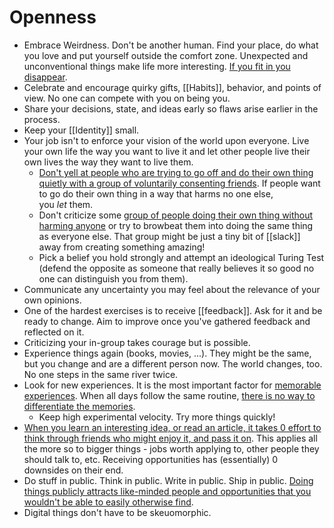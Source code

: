 # Openness

- Embrace Weirdness. Don't be another human. Find your place, do what you love and put yourself outside the comfort zone. Unexpected and unconventional things make life more interesting. [If you fit in you disappear](https://twitter.com/tobi/status/1319017087948435458).
- Celebrate and encourage quirky gifts, [[Habits]], behavior, and points of view. No one can compete with you on being you.
- Share your decisions, state, and ideas early so flaws arise earlier in the process.
- Keep your [[Identity]] small.
- Your job isn't to enforce your vision of the world upon everyone. Live your own life the way you want to live it and let other people live their own lives the way they want to live them.
	- [Don't yell at people who are trying to go off and do their own thing quietly with a group of voluntarily consenting friends](https://slatestarcodex.com/2014/06/07/archipelago-and-atomic-communitarianism).  If people want to go do their own thing in a way that harms no one else, you _let_ them.
	- Don't criticize some [group of people doing their own thing without harming anyone](https://astralcodexten.substack.com/p/more-antifragile-diversity-libertarianism) or try to browbeat them into doing the same thing as everyone else. That group might be just a tiny bit of [[slack]] away from creating something amazing!
	- Pick a belief you hold strongly and attempt an ideological Turing Test (defend the opposite as someone that really believes it so good no one can distinguish you from them).
- Communicate any uncertainty you may feel about the relevance of your own opinions.
- One of the hardest exercises is to receive [[feedback]]. Ask for it and be ready to change. Aim to improve once you've gathered feedback and reflected on it.
- Criticizing your in-group takes courage but is possible.
- Experience things again (books, movies, ...). They might be the same, but you change and are a different person now. The world changes, too. No one steps in the same river twice.
- Look for new experiences. It is the most important factor for [memorable experiences](https://travelopment.com/how-to-create-memorable-experiences/). When all days follow the same routine, [there is no way to differentiate the memories](https://www.youtube.com/watch?v=zHL9GP_B30E).
	- Keep high experimental velocity. Try more things quickly!
- [When you learn an interesting idea, or read an article, it takes 0 effort to think through friends who might enjoy it, and pass it on](https://www.neelnanda.io/blog/mini-blog-post-10-seek-positive-externalities). This applies all the more so to bigger things - jobs worth applying to, other people they should talk to, etc. Receiving opportunities has (essentially) 0 downsides on their end.
- Do stuff in public. Think in public. Write in public. Ship in public. [Doing things publicly attracts like-minded people and opportunities that you wouldn't be able to easily otherwise find](https://www.lesswrong.com/posts/dEAmXSyXnpFFc9wgd/21-on-21).
- Digital things don't have to be skeuomorphic.
